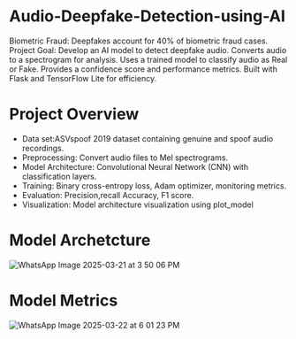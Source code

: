 # Audio-Deepfake-Detection-using-AI
Biometric Fraud: Deepfakes account for 40% of biometric fraud cases.
Project Goal: Develop an AI model to detect deepfake audio.
Converts audio to a spectrogram for analysis.
Uses a trained model to classify audio as Real or Fake.
Provides a confidence score and performance metrics.
Built with Flask and TensorFlow Lite for efficiency.

# Project Overview

+ Data set:ASVspoof 2019 dataset containing genuine and spoof audio recordings.
+ Preprocessing: Convert audio files to Mel spectrograms.
+ Model Architecture: Convolutional Neural Network (CNN) with classification layers.
+ Training: Binary cross-entropy loss, Adam optimizer, monitoring metrics.
+ Evaluation: Precision,recall Accuracy, F1 score.
+ Visualization: Model architecture visualization using plot_model

# Model Archetcture

![WhatsApp Image 2025-03-21 at 3 50 06 PM](https://github.com/user-attachments/assets/9cc5c9ec-2de3-42c1-82e8-7d02d0d6149d)

 # Model Metrics 
 ![WhatsApp Image 2025-03-22 at 6 01 23 PM](https://github.com/user-attachments/assets/bc1ee87a-e963-4184-861b-81fb25963f69)
